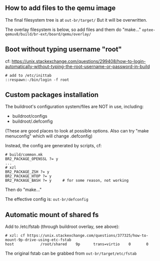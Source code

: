 ## How to add files to the qemu image

The final filesystem tree is at
``out-br/target/``
But it will be overwritten. 

The overlay filesystem is below, so add files and them do "make..."
``optee-qemuv8/build/br-ext/board/qemu/overlay/``


## Boot without typing username "root"
cf: https://unix.stackexchange.com/questions/299408/how-to-login-automatically-without-typing-the-root-username-or-password-in-build

```
# add to /etc/inittab
::respawn:-/bin/login -f root
```

## Custom packages installation
The buildroot's configuration system/files are NOT in use, including: 

* buildroot/configs
* buildroot/.defconfig

(These are good places to look at possible options. Also can try "make menuconfig" which will change .defconfig)

Instead, the config are generated by scripts, cf: 

```
# build/common.mk
BR2_PACKAGE_OPENSSL ?= y
...
# xzl
BR2_PACKAGE_ZSH ?= y
BR2_PACKAGE_HTOP ?= y
BR2_PACKAGE_BASH ?= y     # for some reason, not working
```

Then do  "make..." 

The effective config is:
``out-br/defconfig``

## Automatic mount of shared fs
Add to /etc/fstab (through buildroot overlay, see above):
```
# xzl: cf https://unix.stackexchange.com/questions/377325/how-to-mount-9p-drive-using-etc-fstab
host            /root/shared    9p      trans=virtio    0       0
```

The original fstab can be grabbed from
``out-br/target/etc/fstab``



